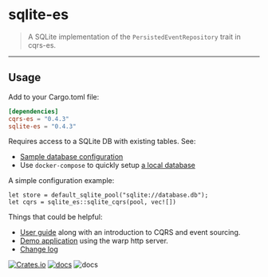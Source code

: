 # sqlite-es

> A SQLite implementation of the `PersistedEventRepository` trait in cqrs-es.

---

## Usage
Add to your Cargo.toml file:

```toml
[dependencies]
cqrs-es = "0.4.3"
sqlite-es = "0.4.3"
```

Requires access to a SQLite DB with existing tables. See:
- [Sample database configuration](db/init.sql)
- Use `docker-compose` to quickly setup [a local database](docker-compose.yml)

A simple configuration example:
```
let store = default_sqlite_pool("sqlite://database.db");
let cqrs = sqlite_es::sqlite_cqrs(pool, vec![])
```

Things that could be helpful:
- [User guide](https://doc.rust-cqrs.org) along with an introduction to CQRS and event sourcing.
- [Demo application](https://github.com/serverlesstechnology/cqrs-demo) using the warp http server.
- [Change log](https://github.com/serverlesstechnology/cqrs/blob/master/docs/versions/change_log.md)

[![Crates.io](https://img.shields.io/crates/v/mysql-es)](https://crates.io/crates/mysql-es)
[![docs](https://img.shields.io/badge/API-docs-blue.svg)](https://docs.rs/mysql-es)
![docs](https://codebuild.us-west-2.amazonaws.com/badges?uuid=eyJlbmNyeXB0ZWREYXRhIjoiRTZsVnY1emVCV1JXblVOMHpZTHdoS3JuVVVOUmRRb054Z2dYZmhKMk9PVU1zYklUaUhOTkM1d3l1czRWQUhBa28yWHM0RmRacmE3SWRmT1pJVU83akFVPSIsIml2UGFyYW1ldGVyU3BlYyI6InNuZ3U4MVBGYUFNbmhmLzIiLCJtYXRlcmlhbFNldFNlcmlhbCI6MX0%3D&branch=main)
